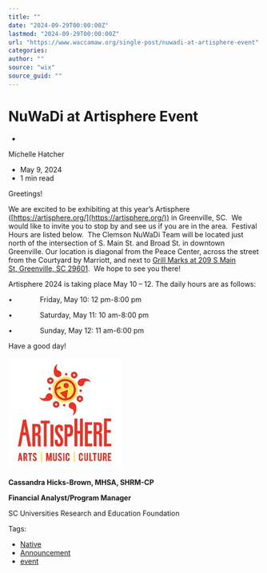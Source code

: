 ```yaml
---
title: ""
date: "2024-09-29T00:00:00Z"
lastmod: "2024-09-29T00:00:00Z"
url: "https://www.waccamaw.org/single-post/nuwadi-at-artisphere-event"
categories:
author: ""
source: "wix"
source_guid: ""
---
```


# NuWaDi at Artisphere Event

-

Michelle Hatcher
- May 9, 2024
- 1 min read

Greetings!

We are excited to be exhibiting at this year’s Artisphere ([https://artisphere.org/](https://artisphere.org/)) in Greenville, SC.  We would like to invite you to stop by and see us if you are in the area.  Festival Hours are listed below.  The Clemson NuWaDi Team will be located just north of the intersection of S. Main St. and Broad St. in downtown Greenville. Our location is diagonal from the Peace Center, across the street from the Courtyard by Marriott, and next to [Grill Marks at 209 S Main St, Greenville, SC 29601](https://www.google.com/maps/place/209+S+Main+St,+Greenville,+SC+29601/@34.8476662,-82.4004881,18.7z/data=!4m16!1m9!3m8!1s0x885831cd789021d3:0x638482f3ce5c50b3!2s209+S+Main+St,+Greenville,+SC+29601!3b1!8m2!3d34.8481326!4d-82.3998854!10e5!16s%2Fg%2F11bw3_fnqc!3m5!1s0x885831cd789021d3:0x638482f3ce5c50b3!8m2!3d34.8481326!4d-82.3998854!16s%2Fg%2F11bw3_fnqc?authuser=0&entry=ttu).  We hope to see you there!

Artisphere 2024 is taking place May 10 – 12. The daily hours are as follows:

•              Friday, May 10: 12 pm-8:00 pm

•              Saturday, May 11: 10 am-8:00 pm

•              Sunday, May 12: 11 am-6:00 pm

Have a good day!

![ree](./images/98a108_a62f7b702239472ca9c90c7f245f8d40~mv2-1.jpg)

**Cassandra Hicks-Brown, MHSA, SHRM-CP**

**Financial Analyst/Program Manager**

SC Universities Research and Education Foundation

Tags:

- [Native](https://www.waccamaw.org/updates/tags/native)
- [Announcement](https://www.waccamaw.org/updates/tags/announcement)
- [event](https://www.waccamaw.org/updates/tags/event)

